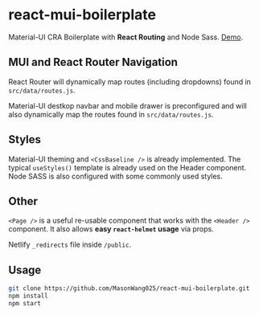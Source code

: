 # react-mui-boilerplate

Material-UI CRA Boilerplate with <b>React Routing</b> and Node Sass. [Demo](https://react-mui-boilerplate.netlify.app).

## MUI and React Router Navigation

React Router will dynamically map routes (including dropdowns) found in `src/data/routes.js`.

Material-UI destkop navbar and mobile drawer is preconfigured and will also dynamically map the routes found in `src/data/routes.js`.

## Styles

Material-UI theming and `<CssBaseline />` is already implemented. The typical `useStyles()` template is already used on the Header component. Node SASS is also configured with some commonly used styles.

## Other

`<Page />` is a useful re-usable component that works with the `<Header />` component. It also allows <b>easy `react-helmet` usage</b> via props.

Netlify `_redirects` file inside `/public`.

## Usage

```bash
git clone https://github.com/MasonWang025/react-mui-boilerplate.git
npm install
npm start
```
